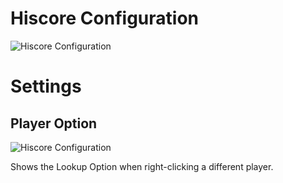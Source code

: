# Hiscore Configuration

![Hiscore Configuration](https://i.imgur.com/RXD9Vkt.png)

# Settings
## Player Option

![Hiscore Configuration](https://i.imgur.com/RXD9Vkt.png)

Shows the Lookup Option when right-clicking a different player.